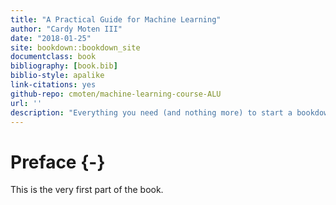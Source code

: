 ```yaml
--- 
title: "A Practical Guide for Machine Learning"
author: "Cardy Moten III"
date: "2018-01-25"
site: bookdown::bookdown_site
documentclass: book
bibliography: [book.bib]
biblio-style: apalike
link-citations: yes
github-repo: cmoten/machine-learning-course-ALU
url: ''
description: "Everything you need (and nothing more) to start a bookdown book."
---
```


# Preface {-}

This is the very first part of the book.
